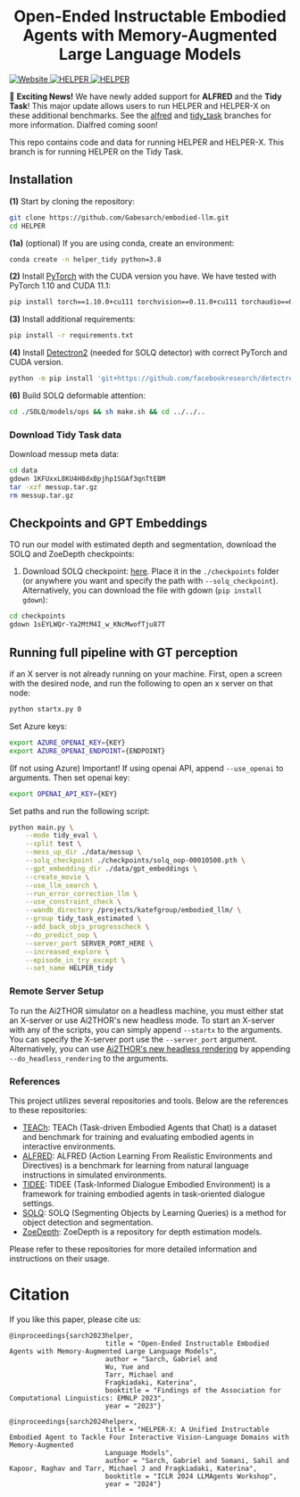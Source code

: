 <h1 align="center">
    Open-Ended Instructable Embodied Agents with Memory-Augmented Large Language Models
</h1>

<p align="left">
    <a href="https://helper-agent-llm.github.io/" target="_blank">
        <img alt="Website" src="https://img.shields.io/badge/website-HELPER-orange">
    </a>
    <a href="https://helper-agent-llm.github.io/" target="_blank">
        <img alt="HELPER" src="https://img.shields.io/badge/paper-HELPER-blue">
    </a>
    <a href="https://helper-agent-llm.github.io/" target="_blank">
        <img alt="HELPER" src="https://img.shields.io/badge/paper-HELPERX-green">
    </a>
<!--     <a href="https://arxiv.org/abs/2310.15127" target="_blank">
        <img src="https://img.shields.io/badge/arXiv-2207.10761-<COLOR>">
    </a> -->
<!--     <a href="https://arxiv.org/abs/2404.19065" target="_blank">
        <img alt="HELEPR-X"src="https://img.shields.io/badge/arXiv-2207.10761-<COLOR>">
    </a> -->
</p>

🚀 **Exciting News!** We have newly added support for **ALFRED** and the **Tidy Task**! This major update allows users to run HELPER and HELPER-X on these additional benchmarks. See the [alfred](https://github.com/Gabesarch/HELPER/tree/alfred) and [tidy_task](https://github.com/Gabesarch/HELPER/tree/tidy_task) branches for more information. Dialfred coming soon!

This repo contains code and data for running HELPER and HELPER-X. This branch is for running HELPER on the Tidy Task.

## Installation 

**(1)** Start by cloning the repository:
```bash
git clone https://github.com/Gabesarch/embodied-llm.git
cd HELPER
```
**(1a)** (optional) If you are using conda, create an environment: 
```bash
conda create -n helper_tidy python=3.8
```

**(2)** Install [PyTorch](https://pytorch.org/get-started/locally/) with the CUDA version you have. We have tested with PyTorch 1.10 and CUDA 11.1:  
```bash
pip install torch==1.10.0+cu111 torchvision==0.11.0+cu111 torchaudio==0.10.0 -f https://download.pytorch.org/whl/torch_stable.html
```

**(3)** Install additional requirements: 
```bash
pip install -r requirements.txt
```

**(4)** Install [Detectron2](https://detectron2.readthedocs.io/en/latest/tutorials/install.html) (needed for SOLQ detector) with correct PyTorch and CUDA version. 
```bash
python -m pip install 'git+https://github.com/facebookresearch/detectron2.git'
```

**(6)** Build SOLQ deformable attention:
```bash
cd ./SOLQ/models/ops && sh make.sh && cd ../../..
```

### Download Tidy Task data
Download messup meta data:
```bash
cd data
gdown 1KFUxxL8KU4H8dxBpjhp1SGAf3qnTtEBM
tar -xzf messup.tar.gz
rm messup.tar.gz
```

## Checkpoints and GPT Embeddings

TO run our model with estimated depth and segmentation, download the SOLQ and ZoeDepth checkpoints:

1. Download SOLQ checkpoint: [here](https://drive.google.com/file/d/1hTCtTuygPCJnhAkGeVPzWGHiY3PHNE2j/view?usp=sharing). Place it in the `./checkpoints` folder (or anywhere you want and specify the path with `--solq_checkpoint`). 
Alternatively, you can download the file with gdown (`pip install gdown`): 
```bash
cd checkpoints
gdown 1sEYLWQr-Ya2MtM4I_w_KNcMwofTju87T
```

## Running full pipeline with GT perception
if an X server is not already running on your machine. First, open a screen with the desired node, and run the following to open an x server on that node:
```bash
python startx.py 0
```

Set Azure keys:
```bash
export AZURE_OPENAI_KEY={KEY}
export AZURE_OPENAI_ENDPOINT={ENDPOINT}
```

(If not using Azure)
Important! If using openai API, append `--use_openai` to arguments. Then set openai key:
```bash
export OPENAI_API_KEY={KEY}
```

Set paths and run the following script:
```bash
python main.py \
    --mode tidy_eval \
    --split test \
    --mess_up_dir ./data/messup \
    --solq_checkpoint ./checkpoints/solq_oop-00010500.pth \
    --gpt_embedding_dir ./data/gpt_embeddings \
    --create_movie \
    --use_llm_search \
    --run_error_correction_llm \
    --use_constraint_check \
    --wandb_directory /projects/katefgroup/embodied_llm/ \
    --group tidy_task_estimated \
    --add_back_objs_progresscheck \
    --do_predict_oop \
    --server_port SERVER_PORT_HERE \
    --increased_explore \
    --episode_in_try_except \
    --set_name HELPER_tidy
 ```

### Remote Server Setup
To run the Ai2THOR simulator on a headless machine, you must either stat an X-server or use Ai2THOR's new headless mode. 
To start an X-server with any of the scripts, you can simply append `--startx` to the arguments. You can specify the X-server port use the `--server_port` argument.
Alternatively, you can use [Ai2THOR's new headless rendering](https://ai2thor.allenai.org/ithor/documentation/#headless-setup) by appending `--do_headless_rendering` to the arguments. 

### References

This project utilizes several repositories and tools. Below are the references to these repositories:

- [TEACh](https://github.com/alexa/teach): TEACh (Task-driven Embodied Agents that Chat) is a dataset and benchmark for training and evaluating embodied agents in interactive environments.
- [ALFRED](https://github.com/askforalfred/alfred): ALFRED (Action Learning From Realistic Environments and Directives) is a benchmark for learning from natural language instructions in simulated environments.
- [TIDEE](https://github.com/gabesarch/TIDEE): TIDEE (Task-Informed Dialogue Embodied Environment) is a framework for training embodied agents in task-oriented dialogue settings.
- [SOLQ](https://github.com/megvii-research/SOLQ): SOLQ (Segmenting Objects by Learning Queries) is a method for object detection and segmentation.
- [ZoeDepth](https://github.com/isl-org/ZoeDepth): ZoeDepth is a repository for depth estimation models.

Please refer to these repositories for more detailed information and instructions on their usage.

# Citation
If you like this paper, please cite us:
```
@inproceedings{sarch2023helper,
                        title = "Open-Ended Instructable Embodied Agents with Memory-Augmented Large Language Models",
                        author = "Sarch, Gabriel and
                        Wu, Yue and
                        Tarr, Michael and
                        Fragkiadaki, Katerina",
                        booktitle = "Findings of the Association for Computational Linguistics: EMNLP 2023",
                        year = "2023"}
```

```
@inproceedings{sarch2024helperx,
                        title = "HELPER-X: A Unified Instructable Embodied Agent to Tackle Four Interactive Vision-Language Domains with Memory-Augmented
                        Language Models",
                        author = "Sarch, Gabriel and Somani, Sahil and Kapoor, Raghav and Tarr, Michael J and Fragkiadaki, Katerina",
                        booktitle = "ICLR 2024 LLMAgents Workshop",
                        year = "2024"}
```
